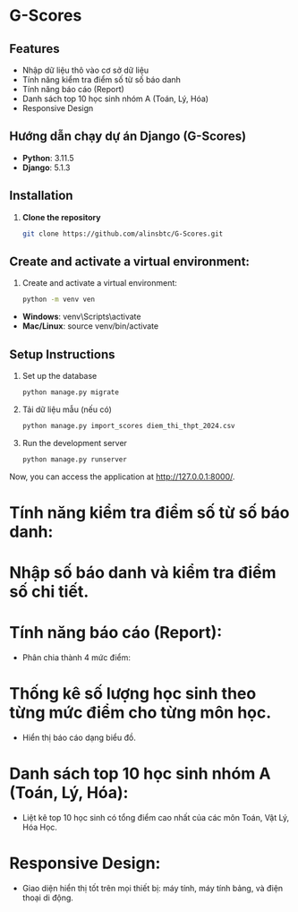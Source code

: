 # G-Scores
## Features

- Nhập dữ liệu thô vào cơ sở dữ liệu
- Tính năng kiểm tra điểm số từ số báo danh
- Tính năng báo cáo (Report)
- Danh sách top 10 học sinh nhóm A (Toán, Lý, Hóa)
- Responsive Design

## Hướng dẫn chạy dự án Django (G-Scores)
- **Python**: 3.11.5
- **Django**: 5.1.3
## Installation
1. **Clone the repository**
   ```bash
   git clone https://github.com/alinsbtc/G-Scores.git
## Create and activate a virtual environment:
   1. Create and activate a virtual environment:
       ```bash
       python -m venv ven
   - **Windows**: venv\Scripts\activate
   - **Mac/Linux**: source venv/bin/activate
       
## Setup Instructions
1. Set up the database
    ```bash
   python manage.py migrate
2. Tải dữ liệu mẫu (nếu có)
    ```bash
    python manage.py import_scores diem_thi_thpt_2024.csv
3. Run the development server
    ```bash
    python manage.py runserver
Now, you can access the application at http://127.0.0.1:8000/.
# Tính năng kiểm tra điểm số từ số báo danh:

# Nhập số báo danh và kiểm tra điểm số chi tiết.

# Tính năng báo cáo (Report):

- Phân chia thành 4 mức điểm:



# Thống kê số lượng học sinh theo từng mức điểm cho từng môn học.

- Hiển thị báo cáo dạng biểu đồ.

# Danh sách top 10 học sinh nhóm A (Toán, Lý, Hóa):

- Liệt kê top 10 học sinh có tổng điểm cao nhất của các môn Toán, Vật Lý, Hóa Học.

# Responsive Design:

- Giao diện hiển thị tốt trên mọi thiết bị: máy tính, máy tính bảng, và điện thoại di động.


